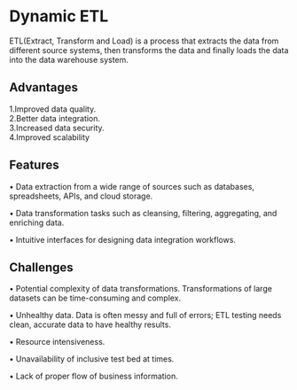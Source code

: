 
# Dynamic ETL

ETL(Extract, Transform and Load) is a process that extracts the data from different source systems, then transforms the data and finally loads the data into the data warehouse system.

## Advantages

1.Improved data quality.<br>
2.Better data integration.<br>
3.Increased data security.<br>
4.Improved scalability


## Features

•	Data extraction from a wide range of sources such as databases, spreadsheets, APIs, and cloud storage.

•	Data transformation tasks such as cleansing, filtering, aggregating, and enriching data.

•	Intuitive interfaces for designing data integration workflows.


## Challenges

•	Potential complexity of data transformations. Transformations of large datasets can be time-consuming and complex.

•	Unhealthy data. Data is often messy and full of errors; ETL testing needs clean, accurate data to have healthy results.

•	Resource intensiveness.

•	Unavailability of inclusive test bed at times.

•	Lack of proper flow of business information.
